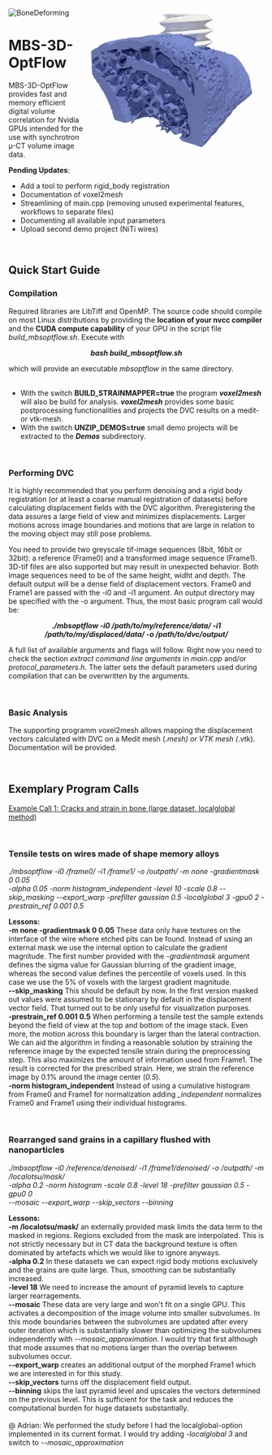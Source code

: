 

<picture>
  <img src="syn0134_deformation.gif" width="350" title="bone deformation during screw push-out" align="right">
  <img alt="BoneDeforming">
</picture>

# MBS-3D-OptFlow

MBS-3D-OptFlow provides fast and memory efficient digital volume correlation for Nvidia GPUs intended for the use with synchrotron µ-CT volume image data.

**Pending Updates**:
  - Add a tool to perform rigid_body registration
  - Documentation of voxel2mesh
  - Streamlining of main.cpp (removing unused experimental features, workflows to separate files)
  - Documenting all available input parameters
  - Upload second demo project (NiTi wires)
<br>

## Quick Start Guide

### Compilation

Required libraries are LibTiff and OpenMP. The source code should compile on most Linux distributions by providing the **location of your nvcc compiler** and the **CUDA compute capability** of your GPU in the script file *build_mbsoptflow.sh*. Execute with 

***<p align="center"> bash build_mbsoptflow.sh </p>***

which will provide an executable *mbsoptflow* in the same directory.
<br>
<br> 
- With the switch **BUILD_STRAINMAPPER=true** the program ***voxel2mesh*** will also be build for analysis. ***voxel2mesh*** provides some basic postprocessing functionalities and projects the DVC results on a medit- or vtk-mesh.
- With the switch **UNZIP_DEMOS=true** small demo projects will be extracted to the ***Demos*** subdirectory.
<br>

### Performing DVC

It is highly recommended that you perform denoising and a rigid body registration (or at least a coarse manual registration of datasets) before calculating displacement fields with the DVC algorithm. Preregistering the data assures a large field of view and minimizes displacements. Larger motions across image boundaries and motions that are large in relation to the moving object may still pose problems.

You need to provide two greyscale tif-image sequences (8bit, 16bit or 32bit): a reference (Frame0) and a transformed image sequence (Frame1). 3D-tif files are also supported but may result in unexpected behavior. Both image sequences need to be of the same height, widht and depth. The default output will be a dense field of displacement vectors. Frame0 and Frame1 are passed with the -i0 and -i1 argument. An output directory may be specified with the -o argument. Thus, the most basic program call would be:

***<p align="center"> ./mbsoptflow -i0 /path/to/my/reference/data/ -i1 /path/to/my/displaced/data/ -o /path/to/dvc/output/</p>***

A full list of available arguments and flags will follow. Right now you need to check the section *extract command line arguments* in *main.cpp* and/or *protocol_parameters.h*. The latter sets the default parameters  used during compilation that can be overwritten by the arguments.

<br>

### Basic Analysis

The supporting programm voxel2mesh allows mapping the displacement vectors calculated with DVC on a Medit mesh (*.mesh) or VTK mesh (*.vtk). Documentation will be provided.

<br>

## Exemplary Program Calls

[Example Call 1: Cracks and strain in bone (large dataset, localglobal method)](https://github.com/brunsst/MBS-3D-OptFlow/blob/main/examplary_call1.md)

<br>

### Tensile tests on wires made of shape memory alloys

*./mbsoptflow -i0 /frame0/ -i1 /frame1/ -o /outpath/ -m none -gradientmask 0 0.05 <br>-alpha 0.05 -norm histogram_independent -level 10 -scale 0.8 --skip_masking --export_warp -prefilter gaussian 0.5 -localglobal 3 -gpu0 2 -prestrain_ref 0.001 0.5*

**Lessons:**
<br>
**-m none -gradientmask 0 0.05** These data only have textures on the interface of the wire where etched pits can be found. Instead of using an external mask we use the internal option to calculate the gradient magnitude. The first number provided with the *-gradientmask* argument defines the sigma value for Gaussian blurring of the gradient image, whereas the second value defines the percentile of voxels used. In this case we use the 5% of voxels with the largest gradient magnitude.
<br>
**--skip_masking** This should be default by now. In the first version masked out values were assumed to be stationary by default in the displacement vector field. That turned out to be only useful for visualization purposes.
<br>
**-prestrain_ref 0.001 0.5** When performing a tensile test the sample extends beyond the field of view at the top and bottom of the image stack. Even more, the motion across this boundary is larger than the lateral contraction. We can aid the algorithm in finding a reasonable solution by straining the reference image by the expected tensile strain during the preprocessing step. This also maximizes the amount of information used from Frame1. The result is corrected for the prescribed strain. Here, we strain the reference image by 0.1% around the image center (*0.5*). 
<br>
**-norm histogram_independent** Instead of using a cumulative histogram from Frame0 and Frame1 for normalization adding *_independent* normalizes Frame0 and Frame1 using their individual histograms.

<br>

### Rearranged sand grains in a capillary flushed with nanoparticles 

*./mbsoptflow -i0 /reference/denoised/ -i1 /frame1/denoised/ -o /outpath/ -m /localotsu/mask/<br> -alpha 0.2 -norm histogram -scale 0.8 -level 18  -prefilter gaussian 0.5 -gpu0 0<br>--mosaic --export_warp --skip_vectors --binning*

**Lessons:**
<br>
**-m /localotsu/mask/** an externally provided mask limits the data term to the masked in regions. Regions excluded from the mask are interpolated. This is not strictly necessary but in CT data the background texture is often dominated by artefacts which we would like to ignore anyways.
<br>
**-alpha 0.2** In these datasets we can expect rigid body motions exclusively and the grains are quite large. Thus, smoothing can be substantially increased.
<br>
**-level 18** We need to increase the amount of pyramid levels to capture larger rearragements.
<br>
**--mosaic** These data are very large and won't fit on a single GPU. This activates a decomposition of the image volume into smaller subvolumes. In this mode boundaries between the subvolumes are updated after every outer iteration which is substantially slower than optimizing the subvolumes independently with *--mosaic_approximation*. I would try that first although that mode assumes that no motions larger than the overlap between subvolumes occur.
<br>
**--export_warp** creates an additional output of the morphed Frame1 which we are interested in for this study.
<br>
**--skip_vectors** turns off the displacement field output.
<br>
**--binning** skips the last pyramid level and upscales the vectors determined on the previous level. This is sufficient for the task and reduces the computational burden for huge datasets substantially.
<br>
<br>
@ Adrian: We performed the study before I had the localglobal-option implemented in its current format. I would try adding *-localglobal 3* and switch to *--mosaic_approximation*
